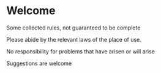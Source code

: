 # Welcome

Some collected rules, not guaranteed to be complete


Please abide by the relevant laws of the place of use.


No responsibility for problems that have arisen or will arise


Suggestions are welcome



